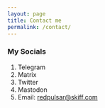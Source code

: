 ```yaml
---
layout: page
title: Contact me
permalink: /contact/
---
```


### My Socials

1. Telegram
2. Matrix
3. Twitter
4. Mastodon
5. Email: redpulsar@skiff.com
